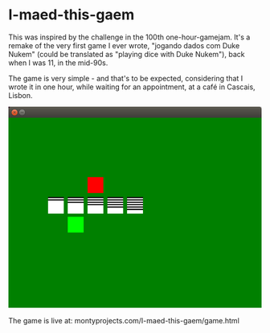 # I-maed-this-gaem
This was inspired by the challenge in the 100th one-hour-gamejam. It's a remake of the very first game I ever wrote, "jogando dados com Duke Nukem" (could be translated as "playing dice with Duke Nukem"), back when I was 11, in the mid-90s.

The game is very simple - and that's to be expected, considering that I wrote it in one hour, while waiting for an appointment, at a café in Cascais, Lisbon.

![ ](/screenshot_game.png?raw=true)

The game is live at: montyprojects.com/I-maed-this-gaem/game.html
